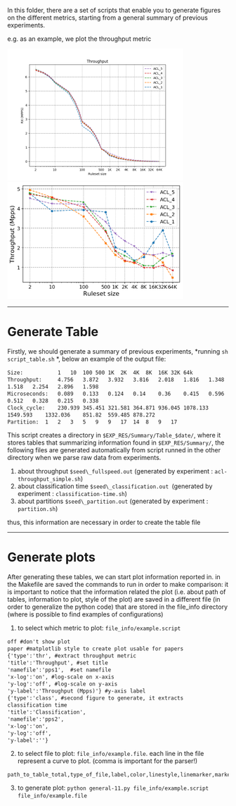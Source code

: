 In this folder, there are a set of scripts that enable you to generate figures on the different metrics, starting from a general summary of previous experiments.

e.g. as an example, we plot the throughput metric 

<img src="example-img/vpp1704_throughput.png" width="400">
<img src="example-img/tm_seeds_throughput.png" width="400">

---
# Generate Table
Firstly, we should generate a summary of previous experiments, *running `sh script_table.sh` *, below an example of the output file:
```
Size:           1	10	100	500	1K	2K	4K	8K	16K	32K	64k	
Throughput:     4.756	3.872	3.932	3.816	2.018	1.816	1.348	1.518	2.254	2.896	1.598	
Microseconds:	0.089	0.133	0.124	0.14	0.36	0.415	0.596	0.512	0.328	0.215	0.338	
Clock_cycle:	230.939	345.451	321.581	364.871	936.045	1078.133	1549.593	1332.036	851.82	559.485	878.272	
Partition:	1	2	3	5	9	9	17	14	8	9	17	
```

This script creates a directory in `$EXP_RES/Summary/Table_$date/`, where it stores tables that summarizing information found in `$EXP_RES/Summary/`, the following files are generated automatically from script runned in the other directory when we parse raw data from experiments.
1. about throughput `$seed\_fullspeed.out` (generated by experiment : `acl-throughput_simple.sh`)
2. about classification time `$seed\_classification.out `(generated by experiment : `classification-time.sh`)
3. about partitions `$seed\_partition.out` (generated by experiment : `partition.sh`)

thus, this information are necessary in order to create the table file

---
# Generate plots
After generating these tables, we can start plot information reported in.
in the Makefile are saved the commands to run in order to make comparison: 
it is important to notice that the information related the plot (i.e. about path of tables, information to plot, style of the plot) are saved in a different file (in order to generalize the python code) that are stored in the file_info directory (where is possible to find examples of configurations)

1. to select which metric to plot: `file_info/example.script`
```
off #don't show plot
paper #matplotlib style to create plot usable for papers
{'type':'thr', #extract throughput metric 
'title':'Throughput', #set title
'namefile':'pps1',  #set namefile 
'x-log':'on', #log-scale on x-axis
'y-log':'off', #log-scale on y-axis
'y-label':'Throughput (Mpps)'} #y-axis label
{'type':'class', #second figure to generate, it extracts classification time
'title':'Classification', 
'namefile':'pps2', 
'x-log':'on', 
'y-log':'off', 
'y-label':''}
```

2. to select file to plot: `file_info/example.file`. each line in the file represent a curve to plot. (comma is important for the parser!)
```
path_to_table_total,type_of_file,label,color,linestyle,linemarker,marker_full_none
```

3. to generate plot: `python general-11.py file_info/example.script file_info/example.file`
